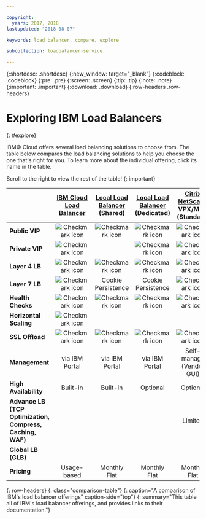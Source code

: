 ```yaml
---

copyright:
  years: 2017, 2018
lastupdated: "2018-08-07"

keywords: load balancer, compare, explore

subcollection: loadbalancer-service

---
```


{:shortdesc: .shortdesc}
{:new_window: target="_blank"}
{:codeblock: .codeblock}
{:pre: .pre}
{:screen: .screen}
{:tip: .tip}
{:note: .note}
{:important: .important}
{:download: .download}
{:row-headers .row-headers}

# Exploring IBM Load Balancers
{: #explore}

IBM© Cloud offers several load balancing solutions to choose from. The table below compares the load balancing solutions to help you choose the one that's right for you. To learn more about the individual offering, click its name in the table.

Scroll to the right to view the rest of the table!
{: important}


|        | [IBM Cloud Load Balancer](/docs/infrastructure/loadbalancer-service?topic=loadbalancer-service-getting-started)| [Local Load Balancer](/docs/infrastructure/local-load-balancer?topic=local-load-balancer-getting-started) (Shared)| [Local Load Balancer](/docs/infrastructure/local-load-balancer?topic=local-load-balancer-getting-started) (Dedicated)| [Citrix NetScaler](/docs/infrastructure/citrix-netscaler-vpx?topic=citrix-netscaler-vpx-getting-started) VPX/MPX (Standard)| [Citrix NetScaler](/docs/infrastructure/citrix-netscaler-vpx?topic=citrix-netscaler-vpx-getting-started) VPX/MPX (Platinum) |
|------- | :------: | :------: | :------: | :------: | :------: |
|**Public VIP**|![Checkmark icon](../../icons/checkmark-icon.svg)|![Checkmark icon](../../icons/checkmark-icon.svg)|![Checkmark icon](../../icons/checkmark-icon.svg)|![Checkmark icon](../../icons/checkmark-icon.svg)|![Checkmark icon](../../icons/checkmark-icon.svg) |
|**Private VIP**|![Checkmark icon](../../icons/checkmark-icon.svg)||![Checkmark icon](../../icons/checkmark-icon.svg)|![Checkmark icon](../../icons/checkmark-icon.svg)|![Checkmark icon](../../icons/checkmark-icon.svg) |
|**Layer 4 LB**|![Checkmark icon](../../icons/checkmark-icon.svg)|![Checkmark icon](../../icons/checkmark-icon.svg)|![Checkmark icon](../../icons/checkmark-icon.svg)|![Checkmark icon](../../icons/checkmark-icon.svg)|![Checkmark icon](../../icons/checkmark-icon.svg) |
|**Layer 7 LB**|![Checkmark icon](../../icons/checkmark-icon.svg)|Cookie Persistence|Cookie Persistence|![Checkmark icon](../../icons/checkmark-icon.svg)|![Checkmark icon](../../icons/checkmark-icon.svg) |
|**Health Checks**|![Checkmark icon](../../icons/checkmark-icon.svg)|![Checkmark icon](../../icons/checkmark-icon.svg)|![Checkmark icon](../../icons/checkmark-icon.svg)|![Checkmark icon](../../icons/checkmark-icon.svg)|![Checkmark icon](../../icons/checkmark-icon.svg) |
|**Horizontal Scaling**|![Checkmark icon](../../icons/checkmark-icon.svg)|||| |
|**SSL Offload**|![Checkmark icon](../../icons/checkmark-icon.svg)|![Checkmark icon](../../icons/checkmark-icon.svg)|![Checkmark icon](../../icons/checkmark-icon.svg)|![Checkmark icon](../../icons/checkmark-icon.svg)|![Checkmark icon](../../icons/checkmark-icon.svg) |
|**Management**|via IBM Portal|via IBM Portal|via IBM Portal|Self-manage (Vendor GUI)|Self-manage (Vendor GUI) |
|**High Availability**|Built-in|Built-in|Optional|Optional|Optional |
|**Advance LB (TCP Optimization, Compress, Caching, WAF)**||||Limited|![Checkmark icon](../../icons/checkmark-icon.svg)|
|**Global LB (GLB)**|||||![Checkmark icon](../../icons/checkmark-icon.svg) |
|**Pricing**|Usage-based|Monthly Flat|Monthly Flat|Monthly Flat|Monthly Flat |
{: row-headers}
{: class="comparison-table"}
{: caption="A comparison of IBM's load balancer offerings" caption-side="top"}
{: summary="This table all of IBM's load balancer offerings, and provides links to their documentation."}

